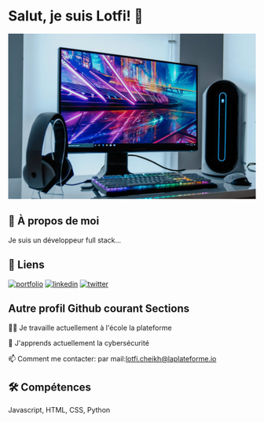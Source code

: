 # Salut, je suis Lotfi! 👋
<img src="https://github.com/lotfi-cheikh/lotfi-cheikh/blob/main/Quelle-resolution-pour-ecran-pc-gamer.jpg" />

## 🚀 À propos de moi
Je suis un développeur full stack...

## 🔗 Liens
[![portfolio](https://img.shields.io/badge/my_portfolio-000?style=for-the-badge&logo=ko-fi&logoColor=white)](https://katherineoelsner.com/)
[![linkedin](https://img.shields.io/badge/linkedin-0A66C2?style=for-the-badge&logo=linkedin&logoColor=white)](https://www.linkedin.com/)
[![twitter](https://img.shields.io/badge/twitter-1DA1F2?style=for-the-badge&logo=twitter&logoColor=white)](https://twitter.com/)

## Autre profil Github courant Sections
👩‍💻 Je travaille actuellement à l'école la plateforme

🧠 J'apprends actuellement la cybersécurité

📫 Comment me contacter:
par mail:lotfi.cheikh@laplateforme.io




## 🛠 Compétences
Javascript, HTML, CSS, Python
